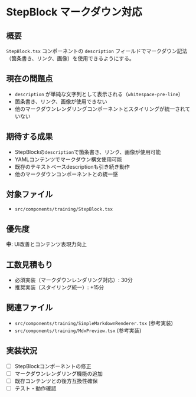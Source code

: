 # StepBlock マークダウン対応

## 概要
`StepBlock.tsx` コンポーネントの `description` フィールドでマークダウン記法（箇条書き、リンク、画像）を使用できるようにする。

## 現在の問題点
- `description` が単純な文字列として表示される（`whitespace-pre-line`）
- 箇条書き、リンク、画像が使用できない
- 他のマークダウンレンダリングコンポーネントとスタイリングが統一されていない

## 期待する成果
- StepBlockの`description`で箇条書き、リンク、画像が使用可能
- YAMLコンテンツでマークダウン構文使用可能
- 既存のテキストベースdescriptionも引き続き動作
- 他のマークダウンコンポーネントとの統一感

## 対象ファイル
- `src/components/training/StepBlock.tsx`

## 優先度
**中**: UI改善とコンテンツ表現力向上

## 工数見積もり
- 必須実装（マークダウンレンダリング対応）: 30分
- 推奨実装（スタイリング統一）: +15分

## 関連ファイル
- `src/components/training/SimpleMarkdownRenderer.tsx` (参考実装)
- `src/components/training/MdxPreview.tsx` (参考実装)

## 実装状況
- [ ] StepBlockコンポーネントの修正
- [ ] マークダウンレンダリング機能の追加
- [ ] 既存コンテンツとの後方互換性確保
- [ ] テスト・動作確認